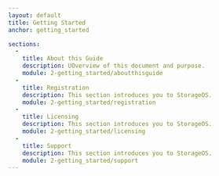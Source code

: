 ```yaml
---
layout: default
title: Getting Started
anchor: getting_started

sections:
  -
    title: About this Guide
    description: UOverview of this document and purpose.
    module: 2-getting_started/aboutthisguide
  -
    title: Registration
    description: This section introduces you to StorageOS.
    module: 2-getting_started/registration
  -
    title: Licensing
    description: This section introduces you to StorageOS.
    module: 2-getting_started/licensing
  -
    title: Support
    description: This section introduces you to StorageOS.
    module: 2-getting_started/support
---
```

